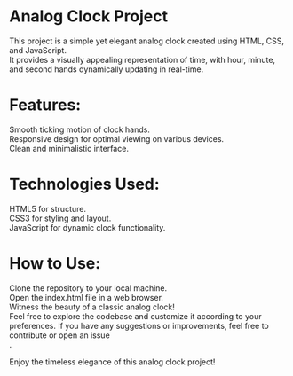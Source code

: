 
<h1>Analog Clock Project</h1>

This project is a simple yet elegant analog clock created using HTML, CSS, and JavaScript.<br> It provides a visually appealing representation of time, with hour, minute, and second hands dynamically updating in real-time.

<h1>Features:</h1>
Smooth ticking motion of clock hands.<br>
Responsive design for optimal viewing on various devices.<br>
Clean and minimalistic interface.<br>
<h1>Technologies Used:</h1>
HTML5 for structure.<br>
CSS3 for styling and layout.<br>
JavaScript for dynamic clock functionality.<br>
<h1>How to Use:</h1>
Clone the repository to your local machine.<br>
Open the index.html file in a web browser.<br>
Witness the beauty of a classic analog clock!<br>
Feel free to explore the codebase and customize it according to your preferences. If you have any suggestions or improvements, feel free to contribute or open an issue<br>.

Enjoy the timeless elegance of this analog clock project!
